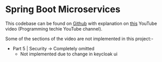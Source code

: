 # Spring Boot Microservices

This codebase can be found on [Github](https://github.com/SaiUpadhyayula/spring-boot-microservices) with explanation
on [this](https://www.youtube.com/watch?v=mPPhcU7oWDU) YouTube video (Programming techie YouTube channel).

Some of the sections of the video are not implemented in this project:-

- Part 5 | Security -> Completely omitted
    - Not implemented due to change in keycloak ui